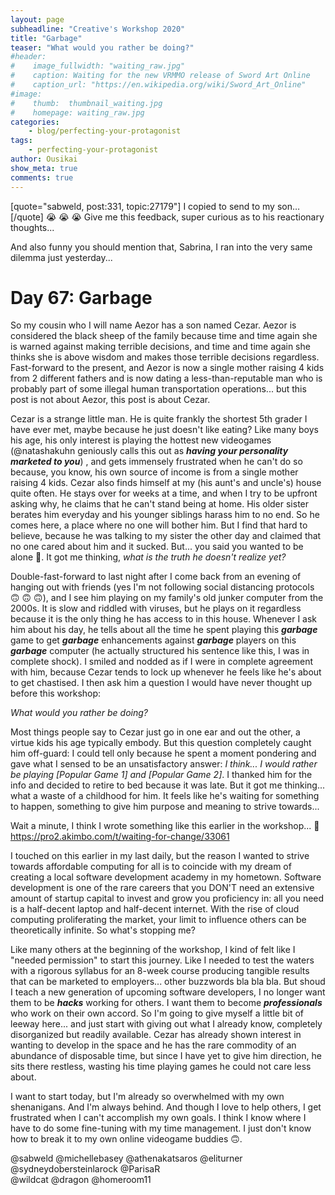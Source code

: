 ```yaml
---
layout: page
subheadline: "Creative's Workshop 2020"
title: "Garbage"
teaser: "What would you rather be doing?"
#header:
#    image_fullwidth: "waiting_raw.jpg"
#    caption: Waiting for the new VRMMO release of Sword Art Online
#    caption_url: "https://en.wikipedia.org/wiki/Sword_Art_Online"
#image:
#    thumb:  thumbnail_waiting.jpg
#    homepage: waiting_raw.jpg
categories:
    - blog/perfecting-your-protagonist
tags:
    - perfecting-your-protagonist
author: Ousikai
show_meta: true
comments: true
---
```

[quote="sabweld, post:331, topic:27179"]
I copied to send to my son…
[/quote]
:sob: :sob: :sob: Give me this feedback, super curious as to his reactionary thoughts...
 
And also funny you should mention that, Sabrina, I ran into the very same dilemma just yesterday...

# Day 67: Garbage
So my cousin who I will name Aezor has a son named Cezar. Aezor is considered the black sheep of the family because time and time again she is warned against making terrible decisions, and time and time again she thinks she is above wisdom and makes those terrible decisions regardless. Fast-forward to the present, and Aezor is now a single mother raising 4 kids from 2 different fathers and is now dating a less-than-reputable man who is probably part of some illegal human transportation operations... but this post is not about Aezor, this post is about Cezar.

Cezar is a strange little man. He is quite frankly the shortest 5th grader I have ever met, maybe because he just doesn't like eating? Like many boys his age, his only interest is playing the hottest new videogames (@natashakuhn geniously calls this out as ***having your personality marketed to you***) , and gets immensely frustrated when he can't do so because, you know, his own source of income is from a single mother raising 4 kids. Cezar also finds himself at my (his aunt's and uncle's) house quite often. He stays over for weeks at a time, and when I try to be upfront asking why, he claims that he can't stand being at home. His older sister berates him everyday and his younger siblings harass him to no end. So he comes here, a place where no one will bother him. But I find that hard to believe, because he was talking to my sister the other day and claimed that no one cared about him and it sucked. But... you said you wanted to be alone :thinking:. It got me thinking, *what is the truth he doesn't realize yet?*  

Double-fast-forward to last night after I come back from an evening of hanging out with friends (yes I'm not following social distancing protocols :upside_down_face: :upside_down_face: :upside_down_face:), and I see him playing on my family's old junker computer from the 2000s. It is slow and riddled with viruses, but he plays on it regardless because it is the only thing he has access to in this house. Whenever I ask him about his day, he tells about all the time he spent playing this ***garbage*** game to get ***garbage*** enhancements against ***garbage*** players on this ***garbage*** computer (he actually structured his sentence like this, I was in complete shock). I smiled and nodded as if I were in complete agreement with him, because Cezar tends to lock up whenever he feels like he's about to get chastised. I then ask him a question I would have never thought up before this workshop:

*What would you rather be doing?*

Most things people say to Cezar just go in one ear and out the other, a virtue kids his age typically embody. But this question completely caught him off-guard: I could tell only because he spent a moment pondering and gave what I sensed to be an unsatisfactory answer: *I think... I would rather be playing [Popular Game 1] and [Popular Game 2]*. I thanked him for the info and decided to retire to bed because it was late. But it got me thinking... what a waste of a childhood for him. It feels like he's waiting for something to happen, something to give him purpose and meaning to strive towards...

Wait a minute, I think I wrote something like this earlier in the workshop... :thinking:
https://pro2.akimbo.com/t/waiting-for-change/33061

I touched on this earlier in my last daily, but the reason I wanted to strive towards affordable computing for all is to coincide with my dream of creating a local software development academy in my hometown. Software development is one of the rare careers that you DON'T need an extensive amount of startup capital to invest and grow you proficiency in: all you need is a half-decent laptop and half-decent internet. With the rise of cloud computing proliferating the market, your limit to influence others can be theoretically infinite. So what's stopping me?

Like many others at the beginning of the workshop, I kind of felt like I "needed permission" to start this journey. Like I needed to test the waters with a rigorous syllabus for an 8-week course producing tangible results that can be marketed to employers... other buzzwords bla bla bla. But shoud I teach a new generation of upcoming software developers, I no longer want them to be ***hacks*** working for others.  I want them to become ***professionals*** who work on their own accord. So I'm going to give myself a little bit of leeway here... and just start with giving out what I already know, completely disorganized but readily available. Cezar has already shown interest in wanting to develop in the space and he has the rare commodity of an abundance of disposable time, but since I have yet to give him direction, he sits there restless, wasting his time playing games he could not care less about. 

I want to start today, but I'm already so overwhelmed with my own shenanigans.  And I'm always behind. And though I love to help others, I get frustrated when I can't accomplish my own goals. I think I know where I have to do some fine-tuning with my time management. I just don't know how to break it to my own online videogame buddies :upside_down_face:.

@sabweld @michellebasey @athenakatsaros @eliturner @sydneydobersteinlarock @ParisaR  
@wildcat @dragon @homeroom11